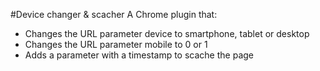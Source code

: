 #Device changer & scacher
A Chrome plugin that:
-	Changes the URL parameter device to smartphone, tablet or desktop
-	Changes the URL parameter mobile to 0 or 1
-	Adds a parameter with a timestamp to scache the page
